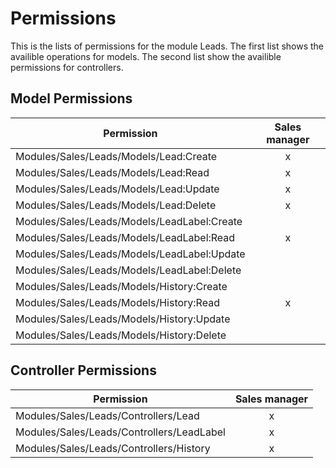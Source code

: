 # Permissions

This is the lists of permissions for the module Leads.
The first list shows the availible operations for models.
The second list show the availible permissions for controllers.

## Model Permissions

| Permission                                  | Sales manager |
| ------------------------------------------- | :-----------: |
| Modules/Sales/Leads/Models/Lead:Create      |       x       |
| Modules/Sales/Leads/Models/Lead:Read        |       x       |
| Modules/Sales/Leads/Models/Lead:Update      |       x       |
| Modules/Sales/Leads/Models/Lead:Delete      |       x       |
| Modules/Sales/Leads/Models/LeadLabel:Create |               |
| Modules/Sales/Leads/Models/LeadLabel:Read   |       x       |
| Modules/Sales/Leads/Models/LeadLabel:Update |               |
| Modules/Sales/Leads/Models/LeadLabel:Delete |               |
| Modules/Sales/Leads/Models/History:Create   |               |
| Modules/Sales/Leads/Models/History:Read     |       x       |
| Modules/Sales/Leads/Models/History:Update   |               |
| Modules/Sales/Leads/Models/History:Delete   |               |

## Controller Permissions

| Permission                                | Sales manager |
| ----------------------------------------- | :-----------: |
| Modules/Sales/Leads/Controllers/Lead      |       x       |
| Modules/Sales/Leads/Controllers/LeadLabel |       x       |
| Modules/Sales/Leads/Controllers/History   |       x       |
